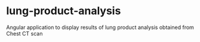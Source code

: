 # lung-product-analysis
Angular application to display results of lung product analysis obtained from Chest CT scan
